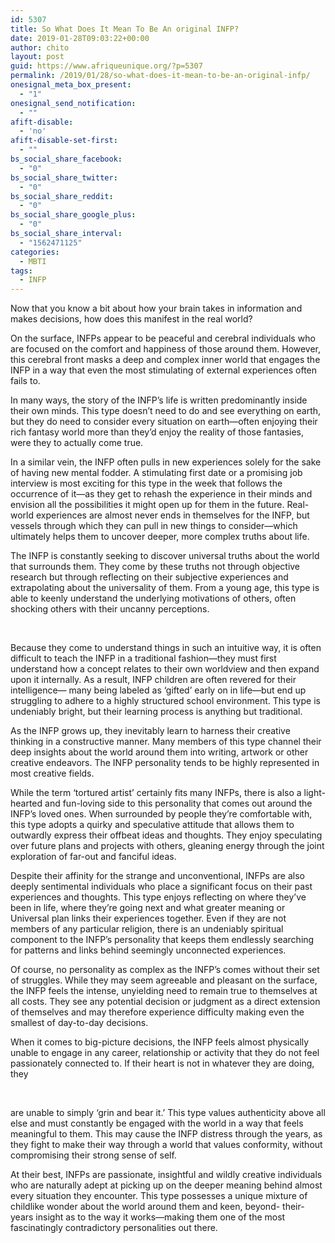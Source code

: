 ```yaml
---
id: 5307
title: So What Does It Mean To Be An original INFP?
date: 2019-01-28T09:03:22+00:00
author: chito
layout: post
guid: https://www.afriqueunique.org/?p=5307
permalink: /2019/01/28/so-what-does-it-mean-to-be-an-original-infp/
onesignal_meta_box_present:
  - "1"
onesignal_send_notification:
  - ""
afift-disable:
  - 'no'
afift-disable-set-first:
  - ""
bs_social_share_facebook:
  - "0"
bs_social_share_twitter:
  - "0"
bs_social_share_reddit:
  - "0"
bs_social_share_google_plus:
  - "0"
bs_social_share_interval:
  - "1562471125"
categories:
  - MBTI
tags:
  - INFP
---
```

Now that you know a bit about how your brain takes in information and makes decisions, how does this manifest in the real world?

On the surface, INFPs appear to be peaceful and cerebral individuals who are focused on the comfort and happiness of those around them. However, this cerebral front masks a deep and complex inner world that engages the INFP in a way that even the most stimulating of external experiences often fails to.

In many ways, the story of the INFP’s life is written predominantly inside their own minds. This type doesn’t need to do and see everything on earth, but they do need to consider every situation on earth—often enjoying their rich fantasy world more than they’d enjoy the reality of those fantasies, were they to actually come true.

In a similar vein, the INFP often pulls in new experiences solely for the sake of having new mental fodder. A stimulating first date or a promising job interview is most exciting for this type in the week that follows the occurrence of it—as they get to rehash the experience in their minds and envision all the possibilities it might open up for them in the future. Real-world experiences are almost never ends in themselves for the INFP, but vessels through which they can pull in new things to consider—which ultimately helps them to uncover deeper, more complex truths about life.

The INFP is constantly seeking to discover universal truths about the world that surrounds them. They come by these truths not through objective research but through reflecting on their subjective experiences and extrapolating about the universality of them. From a young age, this type is able to keenly understand the underlying motivations of others, often shocking others with their uncanny perceptions.

&nbsp;

Because they come to understand things in such an intuitive way, it is often difficult to teach the INFP in a traditional fashion—they must first understand how a concept relates to their own worldview and then expand upon it internally. As a result, INFP children are often revered for their intelligence— many being labeled as ‘gifted’ early on in life—but end up struggling to adhere to a highly structured school environment. This type is undeniably bright, but their learning process is anything but traditional.

As the INFP grows up, they inevitably learn to harness their creative thinking in a constructive manner. Many members of this type channel their deep insights about the world around them into writing, artwork or other creative endeavors. The INFP personality tends to be highly represented in most creative fields.

While the term ‘tortured artist’ certainly fits many INFPs, there is also a light-hearted and fun-loving side to this personality that comes out around the INFP’s loved ones. When surrounded by people they’re comfortable with, this type adopts a quirky and speculative attitude that allows them to outwardly express their offbeat ideas and thoughts. They enjoy speculating over future plans and projects with others, gleaning energy through the joint exploration of far-out and fanciful ideas.

Despite their affinity for the strange and unconventional, INFPs are also deeply sentimental individuals who place a significant focus on their past experiences and thoughts. This type enjoys reflecting on where they’ve been in life, where they’re going next and what greater meaning or Universal plan links their experiences together. Even if they are not members of any particular religion, there is an undeniably spiritual component to the INFP’s personality that keeps them endlessly searching for patterns and links behind seemingly unconnected experiences.

Of course, no personality as complex as the INFP’s comes without their set of struggles. While they may seem agreeable and pleasant on the surface, the INFP feels the intense, unyielding need to remain true to themselves at all costs. They see any potential decision or judgment as a direct extension of themselves and may therefore experience difficulty making even the smallest of day-to-day decisions.

When it comes to big-picture decisions, the INFP feels almost physically unable to engage in any career, relationship or activity that they do not feel passionately connected to. If their heart is not in whatever they are doing, they

&nbsp;

are unable to simply ‘grin and bear it.’ This type values authenticity above all else and must constantly be engaged with the world in a way that feels meaningful to them. This may cause the INFP distress through the years, as they fight to make their way through a world that values conformity, without compromising their strong sense of self.

At their best, INFPs are passionate, insightful and wildly creative individuals who are naturally adept at picking up on the deeper meaning behind almost every situation they encounter. This type possesses a unique mixture of childlike wonder about the world around them and keen, beyond- their-years insight as to the way it works—making them one of the most fascinatingly contradictory personalities out there.